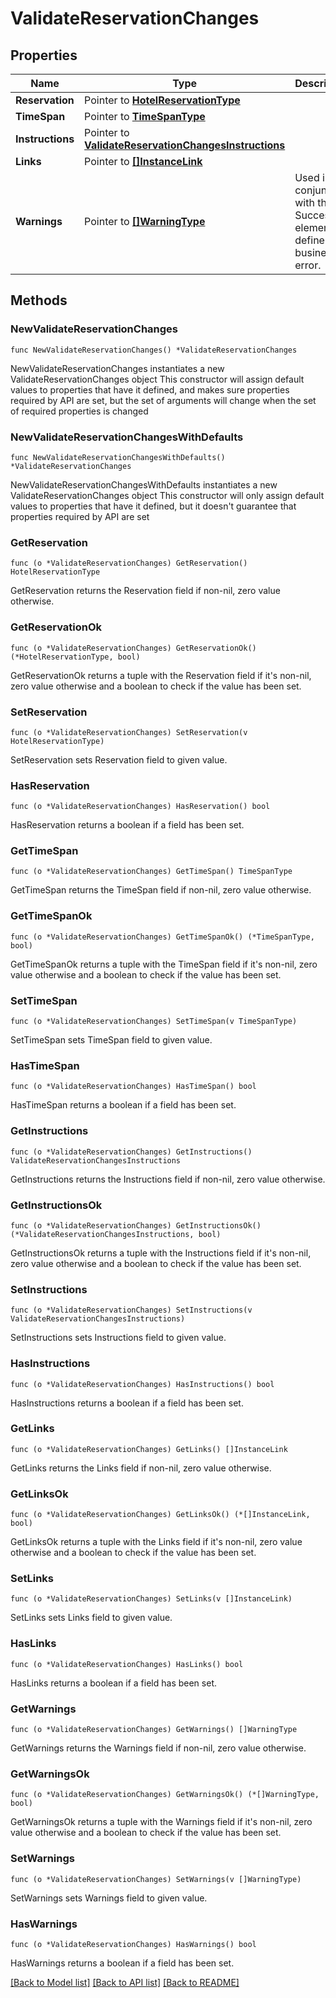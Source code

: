 # ValidateReservationChanges

## Properties

Name | Type | Description | Notes
------------ | ------------- | ------------- | -------------
**Reservation** | Pointer to [**HotelReservationType**](HotelReservationType.md) |  | [optional] 
**TimeSpan** | Pointer to [**TimeSpanType**](TimeSpanType.md) |  | [optional] 
**Instructions** | Pointer to [**ValidateReservationChangesInstructions**](ValidateReservationChangesInstructions.md) |  | [optional] 
**Links** | Pointer to [**[]InstanceLink**](InstanceLink.md) |  | [optional] 
**Warnings** | Pointer to [**[]WarningType**](WarningType.md) | Used in conjunction with the Success element to define a business error. | [optional] 

## Methods

### NewValidateReservationChanges

`func NewValidateReservationChanges() *ValidateReservationChanges`

NewValidateReservationChanges instantiates a new ValidateReservationChanges object
This constructor will assign default values to properties that have it defined,
and makes sure properties required by API are set, but the set of arguments
will change when the set of required properties is changed

### NewValidateReservationChangesWithDefaults

`func NewValidateReservationChangesWithDefaults() *ValidateReservationChanges`

NewValidateReservationChangesWithDefaults instantiates a new ValidateReservationChanges object
This constructor will only assign default values to properties that have it defined,
but it doesn't guarantee that properties required by API are set

### GetReservation

`func (o *ValidateReservationChanges) GetReservation() HotelReservationType`

GetReservation returns the Reservation field if non-nil, zero value otherwise.

### GetReservationOk

`func (o *ValidateReservationChanges) GetReservationOk() (*HotelReservationType, bool)`

GetReservationOk returns a tuple with the Reservation field if it's non-nil, zero value otherwise
and a boolean to check if the value has been set.

### SetReservation

`func (o *ValidateReservationChanges) SetReservation(v HotelReservationType)`

SetReservation sets Reservation field to given value.

### HasReservation

`func (o *ValidateReservationChanges) HasReservation() bool`

HasReservation returns a boolean if a field has been set.

### GetTimeSpan

`func (o *ValidateReservationChanges) GetTimeSpan() TimeSpanType`

GetTimeSpan returns the TimeSpan field if non-nil, zero value otherwise.

### GetTimeSpanOk

`func (o *ValidateReservationChanges) GetTimeSpanOk() (*TimeSpanType, bool)`

GetTimeSpanOk returns a tuple with the TimeSpan field if it's non-nil, zero value otherwise
and a boolean to check if the value has been set.

### SetTimeSpan

`func (o *ValidateReservationChanges) SetTimeSpan(v TimeSpanType)`

SetTimeSpan sets TimeSpan field to given value.

### HasTimeSpan

`func (o *ValidateReservationChanges) HasTimeSpan() bool`

HasTimeSpan returns a boolean if a field has been set.

### GetInstructions

`func (o *ValidateReservationChanges) GetInstructions() ValidateReservationChangesInstructions`

GetInstructions returns the Instructions field if non-nil, zero value otherwise.

### GetInstructionsOk

`func (o *ValidateReservationChanges) GetInstructionsOk() (*ValidateReservationChangesInstructions, bool)`

GetInstructionsOk returns a tuple with the Instructions field if it's non-nil, zero value otherwise
and a boolean to check if the value has been set.

### SetInstructions

`func (o *ValidateReservationChanges) SetInstructions(v ValidateReservationChangesInstructions)`

SetInstructions sets Instructions field to given value.

### HasInstructions

`func (o *ValidateReservationChanges) HasInstructions() bool`

HasInstructions returns a boolean if a field has been set.

### GetLinks

`func (o *ValidateReservationChanges) GetLinks() []InstanceLink`

GetLinks returns the Links field if non-nil, zero value otherwise.

### GetLinksOk

`func (o *ValidateReservationChanges) GetLinksOk() (*[]InstanceLink, bool)`

GetLinksOk returns a tuple with the Links field if it's non-nil, zero value otherwise
and a boolean to check if the value has been set.

### SetLinks

`func (o *ValidateReservationChanges) SetLinks(v []InstanceLink)`

SetLinks sets Links field to given value.

### HasLinks

`func (o *ValidateReservationChanges) HasLinks() bool`

HasLinks returns a boolean if a field has been set.

### GetWarnings

`func (o *ValidateReservationChanges) GetWarnings() []WarningType`

GetWarnings returns the Warnings field if non-nil, zero value otherwise.

### GetWarningsOk

`func (o *ValidateReservationChanges) GetWarningsOk() (*[]WarningType, bool)`

GetWarningsOk returns a tuple with the Warnings field if it's non-nil, zero value otherwise
and a boolean to check if the value has been set.

### SetWarnings

`func (o *ValidateReservationChanges) SetWarnings(v []WarningType)`

SetWarnings sets Warnings field to given value.

### HasWarnings

`func (o *ValidateReservationChanges) HasWarnings() bool`

HasWarnings returns a boolean if a field has been set.


[[Back to Model list]](../README.md#documentation-for-models) [[Back to API list]](../README.md#documentation-for-api-endpoints) [[Back to README]](../README.md)


